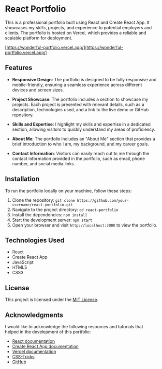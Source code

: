# React Portfolio

This is a professional portfolio built using React and Create React App. It showcases my skills, projects, and experience to potential employers and clients. The portfolio is hosted on Vercel, which provides a reliable and scalable platform for deployment.

[https://wonderful-portfolio.vercel.app/](https://wonderful-portfolio.vercel.app/)


## Features

- **Responsive Design**: The portfolio is designed to be fully responsive and mobile-friendly, ensuring a seamless experience across different devices and screen sizes.

- **Project Showcase**: The portfolio includes a section to showcase my projects. Each project is presented with relevant details, such as a description, technologies used, and a link to the live demo or GitHub repository.

- **Skills and Expertise**: I highlight my skills and expertise in a dedicated section, allowing visitors to quickly understand my areas of proficiency.

- **About Me**: The portfolio includes an "About Me" section that provides a brief introduction to who I am, my background, and my career goals.

- **Contact Information**: Visitors can easily reach out to me through the contact information provided in the portfolio, such as email, phone number, and social media links.

## Installation

To run the portfolio locally on your machine, follow these steps:

1. Clone the repository: `git clone https://github.com/your-username/react-portfolio.git`
2. Navigate to the project directory: `cd react-portfolio`
3. Install the dependencies: `npm install`
4. Start the development server: `npm start`
5. Open your browser and visit `http://localhost:3000` to view the portfolio.

## Technologies Used

- React
- Create React App
- JavaScript
- HTML5
- CSS3

## License

This project is licensed under the [MIT License](LICENSE).

## Acknowledgments

I would like to acknowledge the following resources and tutorials that helped in the development of this portfolio:

- [React documentation](https://reactjs.org/docs)
- [Create React App documentation](https://create-react-app.dev/docs/getting-started)
- [Vercel documentation](https://vercel.com/docs)
- [CSS-Tricks](https://css-tricks.com/)
- [GitHub](https://github.com/)



